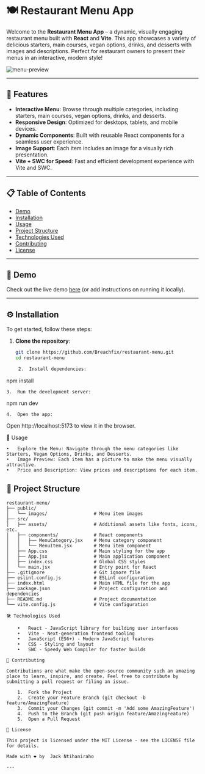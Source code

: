 
# 🍽️ Restaurant Menu App

Welcome to the **Restaurant Menu App** – a dynamic, visually engaging restaurant menu built with **React** and **Vite**. This app showcases a variety of delicious starters, main courses, vegan options, drinks, and desserts with images and descriptions. Perfect for restaurant owners to present their menus in an interactive, modern style!

![menu-preview](https://firebasestorage.googleapis.com/v0/b/adminstorage-3213f.appspot.com/o/Screenshot%202024-10-14%20at%2011.47.37%E2%80%AFAM.png?alt=media&token=13a3b49c-f649-4bbc-9b62-5189e0315807) <!-- Replace with a screenshot of your app -->

---

## 🌟 Features

- **Interactive Menu**: Browse through multiple categories, including starters, main courses, vegan options, drinks, and desserts.
- **Responsive Design**: Optimized for desktops, tablets, and mobile devices.
- **Dynamic Components**: Built with reusable React components for a seamless user experience.
- **Image Support**: Each item includes an image for a visually rich presentation.
- **Vite + SWC for Speed**: Fast and efficient development experience with Vite and SWC.

---

## 📋 Table of Contents

- [Demo](#-demo)
- [Installation](#-installation)
- [Usage](#-usage)
- [Project Structure](#-project-structure)
- [Technologies Used](#-technologies-used)
- [Contributing](#-contributing)
- [License](#-license)

---

## 🎉 Demo

Check out the live demo [here](https://your-demo-link.com) (or add instructions on running it locally).

---

## ⚙️ Installation

To get started, follow these steps:

1. **Clone the repository**:
   ```bash
   git clone https://github.com/Breachfix/restaurant-menu.git
   cd restaurant-menu

	2.	Install dependencies:

npm install


	3.	Run the development server:

npm run dev


	4.	Open the app:
Open http://localhost:5173 to view it in the browser.

🚀 Usage

	•	Explore the Menu: Navigate through the menu categories like Starters, Vegan Options, Drinks, and Desserts.
	•	Image Preview: Each item has a picture to make the menu visually attractive.
	•	Price and Description: View prices and descriptions for each item.

## 📂 Project Structure

```plaintext
restaurant-menu/
├── public/
│   └── images/                 # Menu item images
├── src/
│   ├── assets/                 # Additional assets like fonts, icons, etc.
│   ├── components/             # React components
│   │   ├── MenuCategory.jsx    # Menu category component
│   │   └── MenuItem.jsx        # Menu item component
│   ├── App.css                 # Main styling for the app
│   ├── App.jsx                 # Main application component
│   ├── index.css               # Global CSS styles
│   └── main.jsx                # Entry point for React
├── .gitignore                  # Git ignore file
├── eslint.config.js            # ESLint configuration
├── index.html                  # Main HTML file for the app
├── package.json                # Project configuration and dependencies
├── README.md                   # Project documentation
└── vite.config.js              # Vite configuration

🛠️ Technologies Used

	•	React - JavaScript library for building user interfaces
	•	Vite - Next-generation frontend tooling
	•	JavaScript (ES6+) - Modern JavaScript features
	•	CSS - Styling and layout
	•	SWC - Speedy Web Compiler for faster builds

🤝 Contributing

Contributions are what make the open-source community such an amazing place to learn, inspire, and create. Feel free to contribute by submitting a pull request or filing an issue.

	1.	Fork the Project
	2.	Create your Feature Branch (git checkout -b feature/AmazingFeature)
	3.	Commit your Changes (git commit -m 'Add some AmazingFeature')
	4.	Push to the Branch (git push origin feature/AmazingFeature)
	5.	Open a Pull Request

📄 License

This project is licensed under the MIT License - see the LICENSE file for details.

Made with ❤️ by  Jack Ntihaniraho

---
